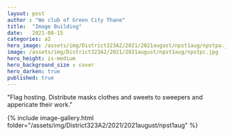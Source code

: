 ```yaml
---
layout: post
author : "We club of Green City Thane"
title:  "Image Building"
date:   2021-08-15
categories: a2
hero_image: /assets/img/District323A2/2021/2021august/npst1aug/npstpa.jpg
image: /assets/img/District323A2/2021/2021august/npst1aug/npstpc.jpg
hero_height: is-medium
hero_background_size : cover
hero_darken: true
published: true
---
```


"Flag hosting. Distribute masks clothes and sweets to sweepers and appericate their work."



{% include image-gallery.html folder="/assets/img/District323A2/2021/2021august/npst1aug" %}
